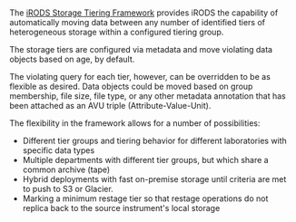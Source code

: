 #

The [iRODS Storage Tiering Framework](https://github.com/irods/irods_capability_storage_tiering) provides iRODS the capability of automatically moving data between any number of identified tiers of heterogeneous storage within a configured tiering group.

The storage tiers are configured via metadata and move violating data objects based on age, by default.

The violating query for each tier, however, can be overridden to be as flexible as desired.  Data objects could be moved based on group membership, file size, file type, or any other metadata annotation that has been attached as an AVU triple (Attribute-Value-Unit).

The flexibility in the framework allows for a number of possibilities:

 - Different tier groups and tiering behavior for different laboratories with specific data types
 - Multiple departments with different tier groups, but which share a common archive (tape)
 - Hybrid deployments with fast on-premise storage until criteria are met to push to S3 or Glacier.
 - Marking a minimum restage tier so that restage operations do not replica back to the source instrument's local storage

